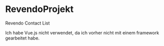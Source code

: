 # RevendoProjekt
Revendo Contact List

Ich habe Vue.js nicht verwendet, da ich vorher nicht mit einem framework gearbeitet habe.
